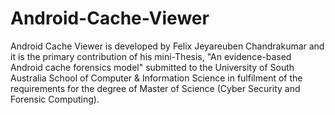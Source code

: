 Android-Cache-Viewer
====================

Android Cache Viewer is developed by Felix Jeyareuben Chandrakumar and it is
the primary contribution of his mini-Thesis, "An evidence-based Android cache
forensics model" submitted to the University of South Australia School of
Computer & Information Science in fulfilment of the requirements for the degree
of Master of Science (Cyber Security and Forensic Computing).

